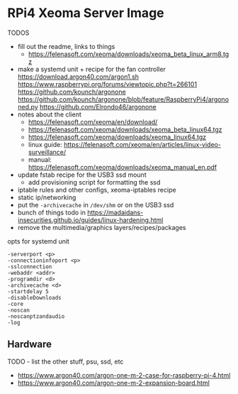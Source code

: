# RPi4 Xeoma Server Image

TODOS
* fill out the readme, links to things
  - https://felenasoft.com/xeoma/downloads/xeoma_beta_linux_arm8.tgz
* make a systemd unit + recipe for the fan controller
    https://download.argon40.com/argon1.sh
    https://www.raspberrypi.org/forums/viewtopic.php?t=266101
    https://github.com/kounch/argonone
       https://github.com/kounch/argonone/blob/feature/RaspberryPi4/argononed.py
    https://github.com/Elrondo46/argonone
* notes about the client
  - https://felenasoft.com/xeoma/en/download/
  - https://felenasoft.com/xeoma/downloads/xeoma_beta_linux64.tgz
  - https://felenasoft.com/xeoma/downloads/xeoma_linux64.tgz
  - linux guide: https://felenasoft.com/xeoma/en/articles/linux-video-surveillance/
  - manual: https://felenasoft.com/xeoma/downloads/xeoma_manual_en.pdf
* update fstab recipe for the USB3 ssd mount
  - add provisioning script for formatting the ssd
* iptable rules and other configs, xeoma-iptables recipe
* static ip/networking
* put the `-archivecache` in `/dev/shm` or on the USB3 ssd
* bunch of things todo in https://madaidans-insecurities.github.io/guides/linux-hardening.html
* remove the multimedia/graphics layers/recipes/packages


opts for systemd unit
```
-serverport <p>
-connectioninfoport <p>
-sslconnection
-webaddr <addr>
-programdir <d>
-archivecache <d>
-startdelay 5
-disableDownloads
-core
-noscan
-noscanptzandaudio
-log
```

## Hardware

TODO - list the other stuff, psu, ssd, etc
* https://www.argon40.com/argon-one-m-2-case-for-raspberry-pi-4.html
* https://www.argon40.com/argon-one-m-2-expansion-board.html
